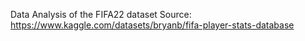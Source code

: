 Data Analysis of the FIFA22 dataset
Source: https://www.kaggle.com/datasets/bryanb/fifa-player-stats-database
